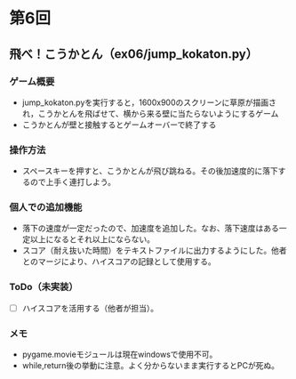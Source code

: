 # 第6回
## 飛べ！こうかとん（ex06/jump_kokaton.py）
### ゲーム概要
- jump_kokaton.pyを実行すると，1600x900のスクリーンに草原が描画され，こうかとんを飛ばせて、横から来る壁に当たらないようにするゲーム
- こうかとんが壁と接触するとゲームオーバーで終了する
### 操作方法
- スペースキーを押すと、こうかとんが飛び跳ねる。その後加速度的に落下するので上手く連打しよう。
### 個人での追加機能
- 落下の速度が一定だったので、加速度を追加した。なお、落下速度はある一定以上になるとそれ以上にならない。
- スコア（耐え抜いた時間）をテキストファイルに出力するようにした。他者とのマージにより、ハイスコアの記録として使用する。
### ToDo（未実装）
- [ ] ハイスコアを活用する（他者が担当）。
### メモ
- pygame.movieモジュールは現在windowsで使用不可。
- while,return後の挙動に注意。よく分からないまま実行するとPCが死ぬ。